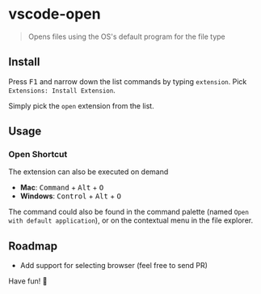 # vscode-open

> Opens files using the OS's default program for the file type

## Install

Press <kbd>F1</kbd> and narrow down the list commands by typing `extension`. Pick `Extensions: Install Extension`.

Simply pick the `open` extension from the list.

## Usage

### Open Shortcut

The extension can also be executed on demand

- **Mac**: <kbd>Command</kbd> + <kbd>Alt</kbd> + <kbd>O</kbd>
- **Windows**: <kbd>Control</kbd> + <kbd>Alt</kbd> + <kbd>O</kbd>

The command could also be found in the command palette (named `Open with default application`), or on the contextual menu in the file explorer.

## Roadmap

- Add support for selecting browser (feel free to send PR)

Have fun! :beers:
